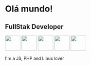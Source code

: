 <h1>Olá mundo!</h1>
<h2>FullStak Developer</h2>
<p>
<img src="https://marcas-logos.net/wp-content/uploads/2020/11/MySQL-logo.png" alt="" style="width:50px; height: 50px;">
<img src="https://logospng.org/wp-content/uploads/javascript.png" alt="" style="width:50px; height: 50px;">
<img src="https://img2.gratispng.com/20180502/jpe/kisspng-php-logo-programmer-computer-software-it-sticker-5ae9eabf797e38.3907228515252794234977.jpg" alt="" style="width:50px; height: 50px;">
<img src="https://getbootstrap.com/docs/5.0/assets/brand/bootstrap-logo.svg" alt="" style="width:50px; height: 50px;">
<img src="https://logospng.org/download/jquery/jquery-256.png" alt="" style="width:50px; height: 50px;">
</p>

<p>I'm a JS, PHP and Linux lover</p>
